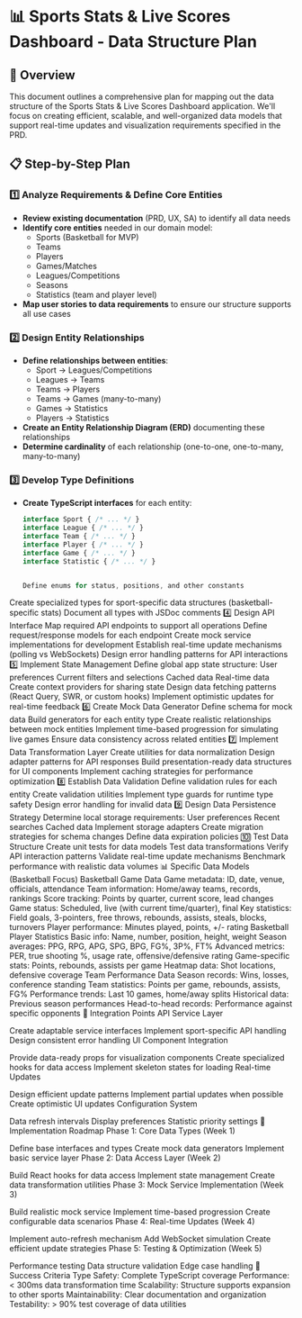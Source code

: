 # 📊 Sports Stats & Live Scores Dashboard - Data Structure Plan

## 🎯 Overview
This document outlines a comprehensive plan for mapping out the data structure of the Sports Stats & Live Scores Dashboard application. We'll focus on creating efficient, scalable, and well-organized data models that support real-time updates and visualization requirements specified in the PRD.

## 📋 Step-by-Step Plan

### 1️⃣ Analyze Requirements & Define Core Entities
- **Review existing documentation** (PRD, UX, SA) to identify all data needs
- **Identify core entities** needed in our domain model:
  - Sports (Basketball for MVP)
  - Teams
  - Players
  - Games/Matches
  - Leagues/Competitions
  - Seasons
  - Statistics (team and player level)
- **Map user stories to data requirements** to ensure our structure supports all use cases

### 2️⃣ Design Entity Relationships
- **Define relationships between entities**:
  - Sport → Leagues/Competitions
  - Leagues → Teams
  - Teams → Players
  - Teams → Games (many-to-many)
  - Games → Statistics
  - Players → Statistics
- **Create an Entity Relationship Diagram (ERD)** documenting these relationships
- **Determine cardinality** of each relationship (one-to-one, one-to-many, many-to-many)

### 3️⃣ Develop Type Definitions
- **Create TypeScript interfaces** for each entity:
  ```typescript
  interface Sport { /* ... */ }
  interface League { /* ... */ }
  interface Team { /* ... */ }
  interface Player { /* ... */ }
  interface Game { /* ... */ }
  interface Statistic { /* ... */ }


  Define enums for status, positions, and other constants
Create specialized types for sport-specific data structures (basketball-specific stats)
Document all types with JSDoc comments
4️⃣ Design API Interface
Map required API endpoints to support all operations
Define request/response models for each endpoint
Create mock service implementations for development
Establish real-time update mechanisms (polling vs WebSockets)
Design error handling patterns for API interactions
5️⃣ Implement State Management
Define global app state structure:
User preferences
Current filters and selections
Cached data
Real-time data
Create context providers for sharing state
Design data fetching patterns (React Query, SWR, or custom hooks)
Implement optimistic updates for real-time feedback
6️⃣ Create Mock Data Generator
Define schema for mock data
Build generators for each entity type
Create realistic relationships between mock entities
Implement time-based progression for simulating live games
Ensure data consistency across related entities
7️⃣ Implement Data Transformation Layer
Create utilities for data normalization
Design adapter patterns for API responses
Build presentation-ready data structures for UI components
Implement caching strategies for performance optimization
8️⃣ Establish Data Validation
Define validation rules for each entity
Create validation utilities
Implement type guards for runtime type safety
Design error handling for invalid data
9️⃣ Design Data Persistence Strategy
Determine local storage requirements:
User preferences
Recent searches
Cached data
Implement storage adapters
Create migration strategies for schema changes
Define data expiration policies
🔟 Test Data Structure
Create unit tests for data models
Test data transformations
Verify API interaction patterns
Validate real-time update mechanisms
Benchmark performance with realistic data volumes
📊 Specific Data Models (Basketball Focus)
Basketball Game Data
Game metadata: ID, date, venue, officials, attendance
Team information: Home/away teams, records, rankings
Score tracking: Points by quarter, current score, lead changes
Game status: Scheduled, live (with current time/quarter), final
Key statistics: Field goals, 3-pointers, free throws, rebounds, assists, steals, blocks, turnovers
Player performance: Minutes played, points, +/- rating
Basketball Player Statistics
Basic info: Name, number, position, height, weight
Season averages: PPG, RPG, APG, SPG, BPG, FG%, 3P%, FT%
Advanced metrics: PER, true shooting %, usage rate, offensive/defensive rating
Game-specific stats: Points, rebounds, assists per game
Heatmap data: Shot locations, defensive coverage
Team Performance Data
Season records: Wins, losses, conference standing
Team statistics: Points per game, rebounds, assists, FG%
Performance trends: Last 10 games, home/away splits
Historical data: Previous season performances
Head-to-head records: Performance against specific opponents
🧩 Integration Points
API Service Layer

Create adaptable service interfaces
Implement sport-specific API handling
Design consistent error handling
UI Component Integration

Provide data-ready props for visualization components
Create specialized hooks for data access
Implement skeleton states for loading
Real-time Updates

Design efficient update patterns
Implement partial updates when possible
Create optimistic UI updates
Configuration System

Data refresh intervals
Display preferences
Statistic priority settings
🚀 Implementation Roadmap
Phase 1: Core Data Types (Week 1)

Define base interfaces and types
Create mock data generators
Implement basic service layer
Phase 2: Data Access Layer (Week 2)

Build React hooks for data access
Implement state management
Create data transformation utilities
Phase 3: Mock Service Implementation (Week 3)

Build realistic mock service
Implement time-based progression
Create configurable data scenarios
Phase 4: Real-time Updates (Week 4)

Implement auto-refresh mechanism
Add WebSocket simulation
Create efficient update strategies
Phase 5: Testing & Optimization (Week 5)

Performance testing
Data structure validation
Edge case handling
🎯 Success Criteria
Type Safety: Complete TypeScript coverage
Performance: < 300ms data transformation time
Scalability: Structure supports expansion to other sports
Maintainability: Clear documentation and organization
Testability: > 90% test coverage of data utilities